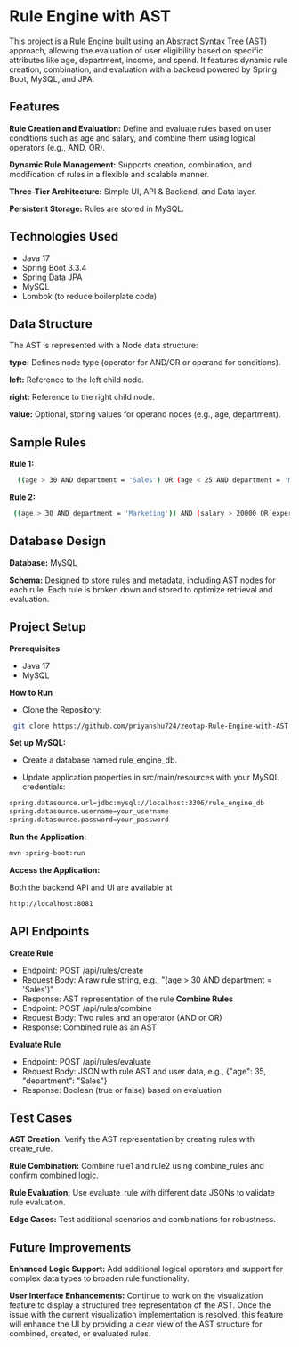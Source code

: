 
# Rule Engine with AST

This project is a Rule Engine built using an Abstract Syntax Tree (AST) approach, allowing the evaluation of user eligibility based on specific attributes like age, department, income, and spend. It features dynamic rule creation, combination, and evaluation with a backend powered by Spring Boot, MySQL, and JPA.


## Features

**Rule Creation and Evaluation:** Define and evaluate rules based on user conditions such as age and salary, and combine them using logical operators (e.g., AND, OR).

**Dynamic Rule Management:** Supports creation, combination, and modification of rules in a flexible and scalable manner.

**Three-Tier Architecture:** Simple UI, API & Backend, and Data layer.

**Persistent Storage:** Rules are stored in MySQL.



## Technologies Used

- Java 17
- Spring Boot 3.3.4
- Spring Data JPA
- MySQL
- Lombok (to reduce boilerplate code)
## Data Structure

The AST is represented with a Node data structure:

**type:** Defines node type (operator for AND/OR or operand for conditions).

**left:** Reference to the left child node.

**right:** Reference to the right child node.

**value:** Optional, storing values for operand nodes (e.g., age, department).
## Sample Rules


**Rule 1:**
```bash
  ((age > 30 AND department = 'Sales') OR (age < 25 AND department = 'Marketing')) AND (salary > 50000 OR experience > 5)
```
**Rule 2:**
```bash
 ((age > 30 AND department = 'Marketing')) AND (salary > 20000 OR experience > 5)
```

## Database Design

**Database:** MySQL

**Schema:** Designed to store rules and metadata, including AST nodes for each rule. Each rule is broken down and stored to optimize retrieval and evaluation.
## Project Setup

**Prerequisites**
- Java 17
- MySQL

**How to Run**

- Clone the Repository:

```bash
 git clone https://github.com/priyanshu724/zeotap-Rule-Engine-with-AST.git
```

**Set up MySQL:**

- Create a database named rule_engine_db.

- Update application.properties in src/main/resources with your MySQL credentials:

```bash
spring.datasource.url=jdbc:mysql://localhost:3306/rule_engine_db
spring.datasource.username=your_username
spring.datasource.password=your_password
```
**Run the Application:**

```bash
mvn spring-boot:run
```
**Access the Application:**

Both the backend API and UI are available at
 ```bash
http://localhost:8081
```
## API Endpoints

 **Create Rule**

- Endpoint: POST /api/rules/create
- Request Body: A raw rule string, e.g., "(age > 30 AND department = 'Sales')"
- Response: AST representation of the rule
**Combine Rules**
- Endpoint: POST /api/rules/combine
- Request Body: Two rules and an operator (AND or OR)
- Response: Combined rule as an AST

**Evaluate Rule**
- Endpoint: POST /api/rules/evaluate
- Request Body: JSON with rule AST and user data, e.g., {"age": 35, "department": "Sales"}
- Response: Boolean (true or false) based on evaluation
## Test Cases
**AST Creation:**
Verify the AST representation by creating rules with create_rule.

**Rule Combination:**
Combine rule1 and rule2 using combine_rules and confirm combined logic.

**Rule Evaluation:**
Use evaluate_rule with different data JSONs to validate rule evaluation.

**Edge Cases:**
Test additional scenarios and combinations for robustness.
## Future Improvements

**Enhanced Logic Support:** Add additional logical operators and support for complex data types to broaden rule functionality.

**User Interface Enhancements:** Continue to work on the visualization feature to display a structured tree representation of the AST. Once the issue with the current visualization implementation is resolved, this feature will enhance the UI by providing a clear view of the AST structure for combined, created, or evaluated rules.